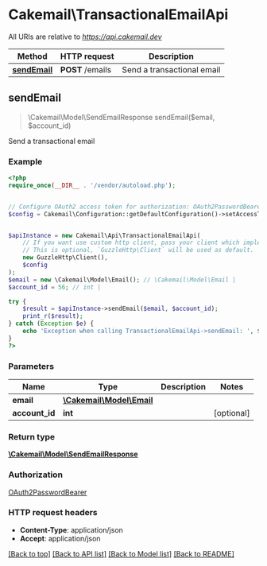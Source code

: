 # Cakemail\TransactionalEmailApi

All URIs are relative to *https://api.cakemail.dev*

Method | HTTP request | Description
------------- | ------------- | -------------
[**sendEmail**](TransactionalEmailApi.md#sendEmail) | **POST** /emails | Send a transactional email



## sendEmail

> \Cakemail\Model\SendEmailResponse sendEmail($email, $account_id)

Send a transactional email

### Example

```php
<?php
require_once(__DIR__ . '/vendor/autoload.php');


// Configure OAuth2 access token for authorization: OAuth2PasswordBearer
$config = Cakemail\Configuration::getDefaultConfiguration()->setAccessToken('YOUR_ACCESS_TOKEN');


$apiInstance = new Cakemail\Api\TransactionalEmailApi(
    // If you want use custom http client, pass your client which implements `GuzzleHttp\ClientInterface`.
    // This is optional, `GuzzleHttp\Client` will be used as default.
    new GuzzleHttp\Client(),
    $config
);
$email = new \Cakemail\Model\Email(); // \Cakemail\Model\Email | 
$account_id = 56; // int | 

try {
    $result = $apiInstance->sendEmail($email, $account_id);
    print_r($result);
} catch (Exception $e) {
    echo 'Exception when calling TransactionalEmailApi->sendEmail: ', $e->getMessage(), PHP_EOL;
}
?>
```

### Parameters


Name | Type | Description  | Notes
------------- | ------------- | ------------- | -------------
 **email** | [**\Cakemail\Model\Email**](../Model/Email.md)|  |
 **account_id** | **int**|  | [optional]

### Return type

[**\Cakemail\Model\SendEmailResponse**](../Model/SendEmailResponse.md)

### Authorization

[OAuth2PasswordBearer](../../README.md#OAuth2PasswordBearer)

### HTTP request headers

- **Content-Type**: application/json
- **Accept**: application/json

[[Back to top]](#) [[Back to API list]](../../README.md#documentation-for-api-endpoints)
[[Back to Model list]](../../README.md#documentation-for-models)
[[Back to README]](../../README.md)

